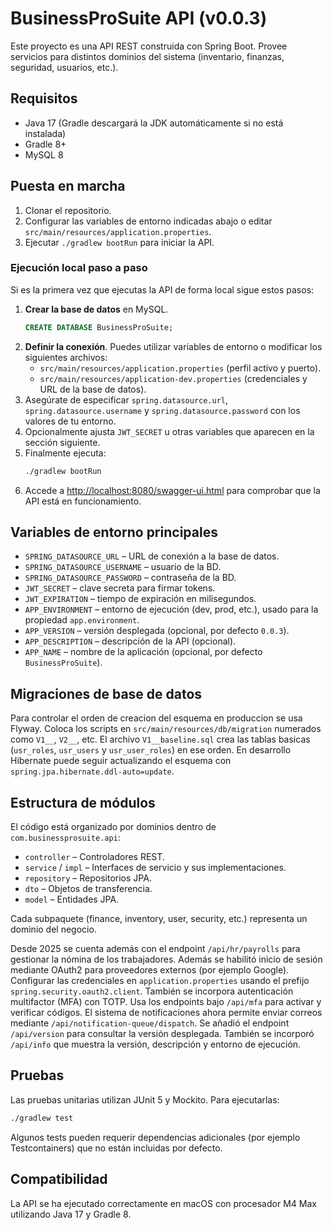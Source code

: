 # BusinessProSuite API (v0.0.3)

Este proyecto es una API REST construida con Spring Boot. Provee servicios para distintos dominios del sistema (inventario, finanzas, seguridad, usuarios, etc.).

## Requisitos

- Java 17 (Gradle descargará la JDK automáticamente si no está instalada)
- Gradle 8+
- MySQL 8

## Puesta en marcha

1. Clonar el repositorio.
2. Configurar las variables de entorno indicadas abajo o editar `src/main/resources/application.properties`.
3. Ejecutar `./gradlew bootRun` para iniciar la API.

### Ejecución local paso a paso

Si es la primera vez que ejecutas la API de forma local sigue estos pasos:

1. **Crear la base de datos** en MySQL.
   ```sql
   CREATE DATABASE BusinessProSuite;
   ```
2. **Definir la conexión**. Puedes utilizar variables de entorno o modificar los
   siguientes archivos:
   - `src/main/resources/application.properties` (perfil activo y puerto).
   - `src/main/resources/application-dev.properties` (credenciales y URL de la base de datos).
3. Asegúrate de especificar `spring.datasource.url`, `spring.datasource.username`
   y `spring.datasource.password` con los valores de tu entorno.
4. Opcionalmente ajusta `JWT_SECRET` u otras variables que aparecen en la sección
   siguiente.
5. Finalmente ejecuta:
   ```bash
   ./gradlew bootRun
   ```
6. Accede a <http://localhost:8080/swagger-ui.html> para comprobar que la API está
   en funcionamiento.

## Variables de entorno principales

- `SPRING_DATASOURCE_URL` – URL de conexión a la base de datos.
- `SPRING_DATASOURCE_USERNAME` – usuario de la BD.
- `SPRING_DATASOURCE_PASSWORD` – contraseña de la BD.
- `JWT_SECRET` – clave secreta para firmar tokens.
- `JWT_EXPIRATION` – tiempo de expiración en milisegundos.
- `APP_ENVIRONMENT` – entorno de ejecución (dev, prod, etc.),
  usado para la propiedad `app.environment`.
- `APP_VERSION` – versión desplegada (opcional, por defecto `0.0.3`).
- `APP_DESCRIPTION` – descripción de la API (opcional).
- `APP_NAME` – nombre de la aplicación (opcional, por defecto `BusinessProSuite`).

## Migraciones de base de datos

Para controlar el orden de creacion del esquema en produccion se usa Flyway.
Coloca los scripts en `src/main/resources/db/migration` numerados como `V1__`, `V2__`, etc.
El archivo `V1__baseline.sql` crea las tablas basicas (`usr_roles`, `usr_users` y `usr_user_roles`) en ese orden.
En desarrollo Hibernate puede seguir actualizando el esquema con `spring.jpa.hibernate.ddl-auto=update`.


## Estructura de módulos

El código está organizado por dominios dentro de `com.businessprosuite.api`:

- `controller` – Controladores REST.
- `service` / `impl` – Interfaces de servicio y sus implementaciones.
- `repository` – Repositorios JPA.
- `dto` – Objetos de transferencia.
- `model` – Entidades JPA.

Cada subpaquete (finance, inventory, user, security, etc.) representa un dominio del negocio.

Desde 2025 se cuenta además con el endpoint `/api/hr/payrolls` para gestionar la nómina de los trabajadores.
Además se habilitó inicio de sesión mediante OAuth2 para proveedores externos (por ejemplo Google). Configurar las credenciales en `application.properties` usando el prefijo `spring.security.oauth2.client`.
También se incorpora autenticación multifactor (MFA) con TOTP. Usa los endpoints bajo `/api/mfa` para activar y verificar códigos.
El sistema de notificaciones ahora permite enviar correos mediante `/api/notification-queue/dispatch`.
Se añadió el endpoint `/api/version` para consultar la versión desplegada.
También se incorporó `/api/info` que muestra la versión, descripción y entorno de ejecución.

## Pruebas

Las pruebas unitarias utilizan JUnit 5 y Mockito. Para ejecutarlas:

```bash
./gradlew test
```

Algunos tests pueden requerir dependencias adicionales (por ejemplo Testcontainers) que no están incluidas por defecto.

## Compatibilidad

La API se ha ejecutado correctamente en macOS con procesador M4 Max utilizando Java 17 y Gradle 8.
